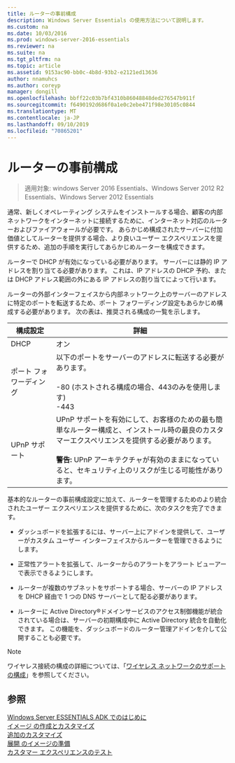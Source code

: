 ```yaml
---
title: ルーターの事前構成
description: Windows Server Essentials の使用方法について説明します。
ms.custom: na
ms.date: 10/03/2016
ms.prod: windows-server-2016-essentials
ms.reviewer: na
ms.suite: na
ms.tgt_pltfrm: na
ms.topic: article
ms.assetid: 9153ac90-bb0c-4b8d-93b2-e2121ed13636
author: nnamuhcs
ms.author: coreyp
manager: dongill
ms.openlocfilehash: bbff22c03b7bf4310b86048848ded276547b911f
ms.sourcegitcommit: f6490192d686f0a1e0c2ebe471f98e30105c0844
ms.translationtype: MT
ms.contentlocale: ja-JP
ms.lasthandoff: 09/10/2019
ms.locfileid: "70865201"
---
```

# <a name="preconfiguring-a-router"></a>ルーターの事前構成

>適用対象: windows Server 2016 Essentials、Windows Server 2012 R2 Essentials、Windows Server 2012 Essentials

通常、新しくオペレーティング システムをインストールする場合、顧客の内部ネットワークをインターネットに接続するために、インターネット対応のルーターおよびファイアウォールが必要です。 あらかじめ構成されたサーバーに付加価値としてルーターを提供する場合、より良いユーザー エクスペリエンスを提供するため、追加の手順を実行してあらかじめルーターを構成できます。  
  
 ルーターで DHCP が有効になっている必要があります。 サーバーには静的 IP アドレスを割り当てる必要があります。 これは、IP アドレスの DHCP 予約、または DHCP アドレス範囲の外にある IP アドレスの割り当てによって行います。  
  
 ルーターの外部インターフェイスから内部ネットワーク上のサーバーのアドレスに特定のポートを転送するため、ポート フォワーディング設定もあらかじめ構成する必要があります。 次の表は、推奨される構成の一覧を示します。  
  
|構成設定|詳細|  
|---------------------------|-------------|  
|DHCP|オン|  
|ポート フォワーディング|以下のポートをサーバーのアドレスに転送する必要があります。<br /><br /> -80 (ホストされる構成の場合、443のみを使用します)<br />-443|  
|UPnP サポート|UPnP サポートを有効にして、お客様のための最も簡単なルーター構成と、インストール時の最良のカスタマーエクスペリエンスを提供する必要があります。<br /><br /> **警告:** UPnP アーキテクチャが有効のままになっていると、セキュリティ上のリスクが生じる可能性があります。|  
  
 基本的なルーターの事前構成設定に加えて、ルーターを管理するためのより統合されたユーザー エクスペリエンスを提供するために、次のタスクを完了できます。  
  
-   ダッシュボードを拡張するには、サーバー上にアドインを提供して、ユーザーがカスタム ユーザー インターフェイスからルーターを管理できるようにします。  
  
-   正常性アラートを拡張して、ルーターからのアラートをアラート ビューアーで表示できるようにします。  
  
-   ルーターが複数のサブネットをサポートする場合、サーバーの IP アドレスを DHCP 経由で 1 つの DNS サーバーとして配る必要があります。  
  
-   ルーターに Active Directory®ドメインサービスのアクセス制御機能が統合されている場合は、サーバーの初期構成中に Active Directory 統合を自動化できます。 この機能を、ダッシュボードのルーター管理アドインを介して公開することも必要です。  
  
> [!NOTE]
>  ワイヤレス接続の構成の詳細については、「[ワイヤレス ネットワークのサポートの構成](Configure-Support-for-a-Wireless-Network.md)」を参照してください。  
  
## <a name="see-also"></a>参照  
 [Windows Server ESSENTIALS ADK でのはじめに](Getting-Started-with-the-Windows-Server-Essentials-ADK.md)   
 [イメージ  の作成とカスタマイズ](Creating-and-Customizing-the-Image.md)  
 [追加のカスタマイズ](Additional-Customizations.md)   
 [展開  のイメージの準備](Preparing-the-Image-for-Deployment.md)  
 [カスタマー エクスペリエンスのテスト](Testing-the-Customer-Experience.md)
